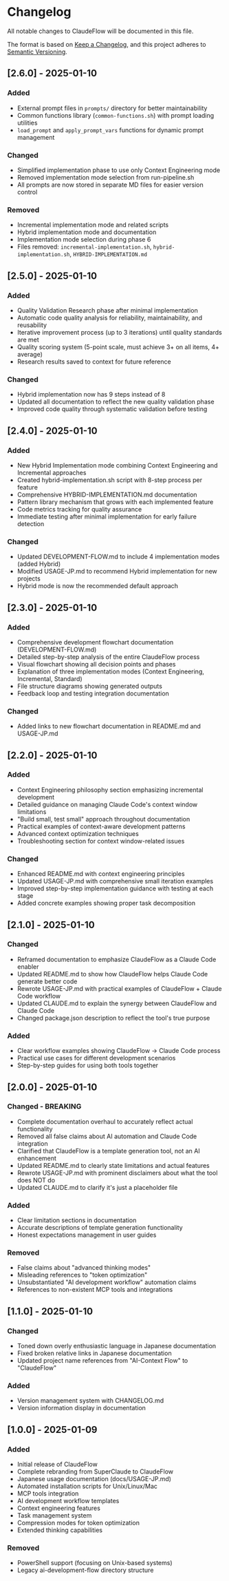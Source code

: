 # Changelog

All notable changes to ClaudeFlow will be documented in this file.

The format is based on [Keep a Changelog](https://keepachangelog.com/en/1.0.0/),
and this project adheres to [Semantic Versioning](https://semver.org/spec/v2.0.0.html).

## [2.6.0] - 2025-01-10

### Added
- External prompt files in `prompts/` directory for better maintainability
- Common functions library (`common-functions.sh`) with prompt loading utilities
- `load_prompt` and `apply_prompt_vars` functions for dynamic prompt management

### Changed
- Simplified implementation phase to use only Context Engineering mode
- Removed implementation mode selection from run-pipeline.sh
- All prompts are now stored in separate MD files for easier version control

### Removed
- Incremental implementation mode and related scripts
- Hybrid implementation mode and documentation
- Implementation mode selection during phase 6
- Files removed: `incremental-implementation.sh`, `hybrid-implementation.sh`, `HYBRID-IMPLEMENTATION.md`

## [2.5.0] - 2025-01-10

### Added
- Quality Validation Research phase after minimal implementation
- Automatic code quality analysis for reliability, maintainability, and reusability
- Iterative improvement process (up to 3 iterations) until quality standards are met
- Quality scoring system (5-point scale, must achieve 3+ on all items, 4+ average)
- Research results saved to context for future reference

### Changed
- Hybrid implementation now has 9 steps instead of 8
- Updated all documentation to reflect the new quality validation phase
- Improved code quality through systematic validation before testing

## [2.4.0] - 2025-01-10

### Added
- New Hybrid Implementation mode combining Context Engineering and Incremental approaches
- Created hybrid-implementation.sh script with 8-step process per feature
- Comprehensive HYBRID-IMPLEMENTATION.md documentation
- Pattern library mechanism that grows with each implemented feature
- Code metrics tracking for quality assurance
- Immediate testing after minimal implementation for early failure detection

### Changed
- Updated DEVELOPMENT-FLOW.md to include 4 implementation modes (added Hybrid)
- Modified USAGE-JP.md to recommend Hybrid implementation for new projects
- Hybrid mode is now the recommended default approach

## [2.3.0] - 2025-01-10

### Added
- Comprehensive development flowchart documentation (DEVELOPMENT-FLOW.md)
- Detailed step-by-step analysis of the entire ClaudeFlow process
- Visual flowchart showing all decision points and phases
- Explanation of three implementation modes (Context Engineering, Incremental, Standard)
- File structure diagrams showing generated outputs
- Feedback loop and testing integration documentation

### Changed
- Added links to new flowchart documentation in README.md and USAGE-JP.md

## [2.2.0] - 2025-01-10

### Added
- Context Engineering philosophy section emphasizing incremental development
- Detailed guidance on managing Claude Code's context window limitations
- "Build small, test small" approach throughout documentation
- Practical examples of context-aware development patterns
- Advanced context optimization techniques
- Troubleshooting section for context window-related issues

### Changed
- Enhanced README.md with context engineering principles
- Updated USAGE-JP.md with comprehensive small iteration examples
- Improved step-by-step implementation guidance with testing at each stage
- Added concrete examples showing proper task decomposition

## [2.1.0] - 2025-01-10

### Changed
- Reframed documentation to emphasize ClaudeFlow as a Claude Code enabler
- Updated README.md to show how ClaudeFlow helps Claude Code generate better code
- Rewrote USAGE-JP.md with practical examples of ClaudeFlow + Claude Code workflow
- Updated CLAUDE.md to explain the synergy between ClaudeFlow and Claude Code
- Changed package.json description to reflect the tool's true purpose

### Added
- Clear workflow examples showing ClaudeFlow → Claude Code process
- Practical use cases for different development scenarios
- Step-by-step guides for using both tools together

## [2.0.0] - 2025-01-10

### Changed - BREAKING
- Complete documentation overhaul to accurately reflect actual functionality
- Removed all false claims about AI automation and Claude Code integration
- Clarified that ClaudeFlow is a template generation tool, not an AI enhancement
- Updated README.md to clearly state limitations and actual features
- Rewrote USAGE-JP.md with prominent disclaimers about what the tool does NOT do
- Updated CLAUDE.md to clarify it's just a placeholder file

### Added
- Clear limitation sections in documentation
- Accurate descriptions of template generation functionality
- Honest expectations management in user guides

### Removed
- False claims about "advanced thinking modes"
- Misleading references to "token optimization"
- Unsubstantiated "AI development workflow" automation claims
- References to non-existent MCP tools and integrations

## [1.1.0] - 2025-01-10

### Changed
- Toned down overly enthusiastic language in Japanese documentation
- Fixed broken relative links in Japanese documentation
- Updated project name references from "AI-Context Flow" to "ClaudeFlow"

### Added
- Version management system with CHANGELOG.md
- Version information display in documentation

## [1.0.0] - 2025-01-09

### Added
- Initial release of ClaudeFlow
- Complete rebranding from SuperClaude to ClaudeFlow
- Japanese usage documentation (docs/USAGE-JP.md)
- Automated installation scripts for Unix/Linux/Mac
- MCP tools integration
- AI development workflow templates
- Context engineering features
- Task management system
- Compression modes for token optimization
- Extended thinking capabilities

### Removed
- PowerShell support (focusing on Unix-based systems)
- Legacy ai-development-flow directory structure